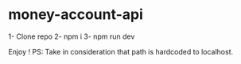 # money-account-api
1- Clone repo
2- npm i
3- npm run dev

Enjoy !
PS: Take in consideration that path is hardcoded to localhost.
